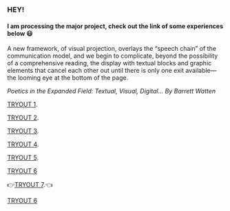 ### HEY!
#### I am processing the major project, check out the link of some experiences below :smiley:

A new framework, of visual projection, overlays the “speech chain” of the communication model, and we begin to complicate, beyond the possibility of a comprehensive reading, the display with textual blocks and graphic elements that cancel each other out until there is only one exit available—the looming eye at the bottom of the page.

*Poetics in the Expanded Field: Textual, Visual, Digital…*
*By Barrett Watten*


[TRYOUT 1](https://faye12.github.io/CodeWord/majorProject/majorProject_tryout1/).

[TRYOUT 2](https://faye12.github.io/CodeWord/majorProject/majorProject_tryout2/).

[TRYOUT 3](https://faye12.github.io/CodeWord/majorProject/majorProject_practice1/).

[TRYOUT 4](https://faye12.github.io/CodeWord/majorProject/majorProject_tryout4/).

[TRYOUT 5](https://faye12.github.io/CodeWord/majorProject/majorProject_practice4/).

[TRYOUT 6](https://faye12.github.io/CodeWord/majorProject/majorProject_tryout5/)

:point_right:[TRYOUT 7](https://faye12.github.io/CodeWord/majorProject/majorProject_tryout7/).:point_left:

[TRYOUT 6](https://faye12.github.io/CodeWord/majorProject/camera_move_poseNet/)
